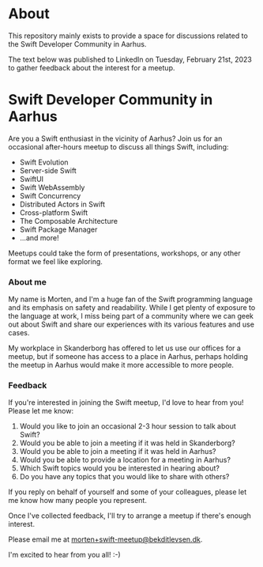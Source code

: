 # About

This repository mainly exists to provide a space for discussions related to the Swift Developer Community in Aarhus.

The text below was published to LinkedIn on Tuesday, February 21st, 2023 to gather feedback about the interest for a meetup.

# Swift Developer Community in Aarhus

Are you a Swift enthusiast in the vicinity of Aarhus? Join us for an occasional after-hours meetup to discuss all things Swift, including:

* Swift Evolution
* Server-side Swift
* SwiftUI
* Swift WebAssembly
* Swift Concurrency
* Distributed Actors in Swift
* Cross-platform Swift
* The Composable Architecture
* Swift Package Manager
* ...and more!

Meetups could take the form of presentations, workshops, or any other format we feel like exploring.

### About me
My name is Morten, and I'm a huge fan of the Swift programming language and its emphasis on safety and readability. While I get plenty of exposure to the language at work, I miss being part of a community where we can geek out about Swift and share our experiences with its various features and use cases.

My workplace in Skanderborg has offered to let us use our offices for a meetup, but if someone has access to a place in Aarhus, perhaps holding the meetup in Aarhus would make it more accessible to more people. 

### Feedback
If you're interested in joining the Swift meetup, I'd love to hear from you! Please let me know:

1. Would you like to join an occasional 2-3 hour session to talk about Swift?
2. Would you be able to join a meeting if it was held in Skanderborg?
3. Would you be able to join a meeting if it was held in Aarhus?
4. Would you be able to provide a location for a meeting in Aarhus? 
5. Which Swift topics would you be interested in hearing about?
6. Do you have any topics that you would like to share with others?

If you reply on behalf of yourself and some of your colleagues, please let me know how many people you represent.

Once I've collected feedback, I'll try to arrange a meetup if there's enough interest.

Please email me at [morten+swift-meetup@bekditlevsen.dk]().

I'm excited to hear from you all! :-) 
